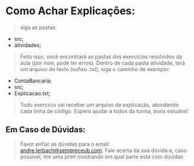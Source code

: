 # Como Achar Explicações:

> siga as pastas:
- src;
- atividades;

> Feito isso, você encontrará as pastas dos exercícios resolvidos da aula (por mim, pode ter erros).
> Dentro de cada pasta atividade, terá um arquivo de texto (sufixo .txt), siga o caminho de exemplo:
- ContaBancaria;
- src;
- Explicacao.txt;

> Todo exercício vai receber um arquivo de explicação, abordando cada linha de código.
> Espero ajudar a todos da turma, bons estudos!

## Em Caso de Dúvidas:

> Favor enfiar as dúvidas para o email: andre.lerbach@sempreceub.com.
> Fale acerta da sua dúvida e, caso possível, tire uma print mostrando em qual parte está com dúvidas